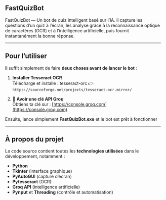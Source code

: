 ## FastQuizBot

FastQuizBot — Un bot de quiz intelligent basé sur l’IA. Il capture les questions d’un quiz à l’écran, les analyse grâce à la reconnaissance optique de caractères (OCR) et à l’intelligence artificielle, puis fournit instantanément la bonne réponse.

---

## Pour l’utiliser

Il suffit simplement de faire **deux choses avant de lancer le bot** :

1. **Installer Tesseract OCR**  
   Télécharge et installe :  tesseract-orc
   👉 `https://sourceforge.net/projects/tesseract-ocr.mirror/`

2. 🔑 **Avoir une clé API Groq**  
   Obtiens ta clé sur : [https://console.groq.com](https://console.groq.com)

Ensuite, lance simplement **FastQuizBot.exe** et le bot est prêt à fonctionner 

---

##  À propos du projet

Le code source contient toutes les **technologies utilisées** dans le développement, notamment :  
- **Python**  
- **Tkinter** (interface graphique)  
- **PyAutoGUI** (capture d’écran)  
- **Pytesseract** (OCR)  
- **Groq API** (intelligence artificielle)  
- **Pynput** et **Threading** (contrôle et automatisation)
